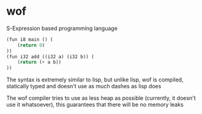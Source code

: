 # wof
S-Expression based programming language 
```lisp
(fun i8 main () (
	(return 0)
))
(fun i32 add ((i32 a) (i32 b)) (
	(return (+ a b))
))
```
The syntax is extremely similar to lisp, but unlike lisp, wof is compiled, statically typed and doesn't use as much dashes as lisp does

The wof compiler tries to use as less heap as possible (currently, it doesn't use it whatsoever), this guarantees that there will be no memory leaks
